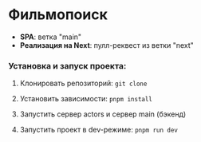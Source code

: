 # Фильмопоиск

- **SPA**: ветка "main"
- **Реализация на Next**: пулл-реквест из ветки "next"

### Установка и запуск проекта:

1. Клонировать репозиторий:
   `git clone`

2. Установить зависимости:
   `pnpm install`

3. Запустить сервер actors и сервер main (бэкенд)

4. Запустить проект в dev-режиме:
   `pnpm run dev`
